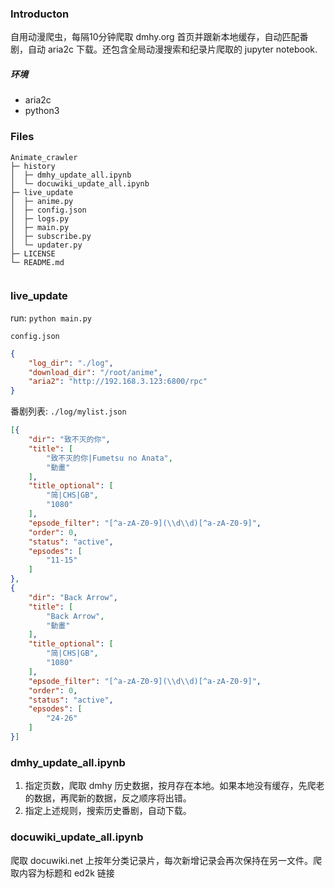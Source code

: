 ### Introducton 

自用动漫爬虫，每隔10分钟爬取 dmhy.org 首页并跟新本地缓存，自动匹配番剧，自动 aria2c 下载。还包含全局动漫搜索和纪录片爬取的 jupyter notebook.

##### 环境　

- aria2c
- python3

### Files


```
Animate_crawler                  
├─ history                               
│  ├─ dmhy_update_all.ipynb      
│  └─ docuwiki_update_all.ipynb  
├─ live_update                                 
│  ├─ anime.py                   
│  ├─ config.json                
│  ├─ logs.py                    
│  ├─ main.py                    
│  ├─ subscribe.py               
│  └─ updater.py                 
├─ LICENSE                       
└─ README.md                     
                         
```

### live_update

run: `python main.py`

`config.json`

```json 
{
    "log_dir": "./log",
    "download_dir": "/root/anime",
    "aria2": "http://192.168.3.123:6800/rpc"
}
```

番剧列表: `./log/mylist.json`

```json
[{
    "dir": "致不灭的你",
    "title": [
        "致不灭的你|Fumetsu no Anata",
        "動畫"
    ],
    "title_optional": [
        "简|CHS|GB",
        "1080"
    ],
    "epsode_filter": "[^a-zA-Z0-9](\\d\\d)[^a-zA-Z0-9]",
    "order": 0,
    "status": "active",
    "epsodes": [
        "11-15"
    ]
},
{
    "dir": "Back Arrow",
    "title": [
        "Back Arrow",
        "動畫"
    ],
    "title_optional": [
        "简|CHS|GB",
        "1080"
    ],
    "epsode_filter": "[^a-zA-Z0-9](\\d\\d)[^a-zA-Z0-9]",
    "order": 0,
    "status": "active",
    "epsodes": [
        "24-26"
    ]
}]
```

### dmhy_update_all.ipynb 

1. 指定页数，爬取 dmhy 历史数据，按月存在本地。如果本地没有缓存，先爬老的数据，再爬新的数据，反之顺序将出错。
2. 指定上述规则，搜索历史番剧，自动下载。 

### docuwiki_update_all.ipynb 

爬取 docuwiki.net 上按年分类记录片，每次新增记录会再次保持在另一文件。爬取内容为标题和 ed2k 链接



